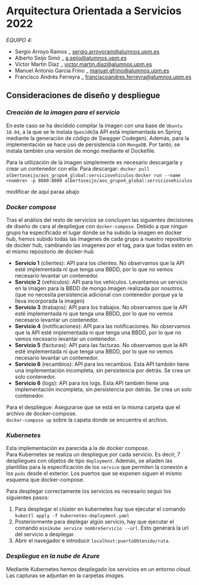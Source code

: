 
# Arquitectura Orientada a Servicios 2022
_EQUIPO 4:_
- Sergio Arroyo Ramos _ sergio.arroyoram@alumnos.upm.es
- Alberto Seijo Simó _ a.seijo@alumnos.upm.es
- Víctor Martín Díaz _ victor.martin.diaz@alumnos.upm.es
- Manuel Antonio García Frino _ manuel.gfrino@alumnos.upm.es
- Francisco Andrés Ferreyra _ franciscoandres.ferreyra@alumnos.upm.es
## Consideraciones de diseño y despliegue

### **_Creación de la imagen para el servicio_**
En este caso se ha decidido compilar la imagen con una base de `Ubuntu 18.04`, a la que se le instala `OpenJdK`(la API está implementada en Spring mediante la generación de código de Swagger Codegen). Además, para la implementación se hace uso de persistencia con `MongoDB`. Por tanto, se instala también una versión de mongo mediante el Dockefile.



Para la utilización de la imagen simplemente es necesario descargarla y crear un contenedor con ella:
Para descargar: `docker pull albertoseijo/aos_grupo4_global:serviciovehiculos`
`docker run --name <nombre> -p 8080:8080 albertoseijo/aos_grupo4_global:serviciovehiculos`  



modificar de aqui paraa abajo
### **_Docker compose_**
Tras el análisis del resto de servicios se concluyen las siguientes decisiones de diseño de cara al despliegue con `docker-compose`. Debido a que ningun grupo ha especificado el lugar donde se ha subido la imagen en docker hub, hemos subido todas las imagenes de cada grupo a nuestro repositorio de docker hub, cambiando las imagenes por el tag, para que todas estén en el mismo repositorio de docker-hub 

- **Servicio 1** (clientes): API para los clientes. No observamos que la API esté implementada ni que tenga una BBDD, por lo que no vemos necesario levantar un contenedor. 
- **Servicio 2** (vehículos): API para los vehiculos. Levantamos un servicio en la imagen para la BBDD de mongo.Imagen realizada por nosotros.(que no necesita persistencia adicional con contenedor porque ya la lleva incorporada la imagen) 
- **Servicio 3** (trabajos): API para los trabajos. No observamos que la API esté implementada ni que tenga una BBDD, por lo que no vemos necesario levantar un contenedor. 
- **Servicio 4** (notificaciones): API para las notificaciones. No observamos que la API esté implementada ni que tenga una BBDD, por lo que no vemos necesario levantar un contenedor.
- **Servicio 5** (facturas): API para las facturas.  No observamos que la API esté implementada ni que tenga una BBDD, por lo que no vemos necesario levantar un contenedor. 
- **Servicio 6** (recambios): API para los recambios. Esta API también tiene una implementación incompleta, sin persistencia por detrás. Se crea un solo contenedor.
- **Servicio 6** (logs): API para los logs. Esta API también tiene una implementación incompleta, sin persistencia por detrás. Se crea un solo contenedor.

Para el despliegue:
Asegurarse que se está en la misma carpeta que el archivo de docker-compose.  
`docker-compose up` sobre la capeta donde se encuentra el archivo.

### **_Kubernetes_**

Esta implementación es parecida a la de docker compose.  
Para Kubernetes se realiza un despliegue por cada servicio. Es decir, 7 despliegues con objetos de tipo `deployment`. Además, se añaden las plantillas para la especificación de los `service` que permiten la conexión a los `pods` desde el exterior. Los puertos que se exponen siguen el mismo esquema que docker-compose.

Para desplegar correctamente los servicios es necesario seguir los siguientes pasos:
1. Para desplegar el clúster en kubernetes hay que ejecutar el comando  `kubectl apply -f kubernetes-deployment.yaml` 
2. Posteriormente para deplegar algún servicio, hay que ejecutar el comando `minikube service nombreServicio --url`. Esto generará la url del servicio a desplegar.
3. Abrir el navegador e introducir `localhost:puertoObtenido/ruta`.
  
### **_Despliegue en la nube de Azure_** 

Mediante Kubernetes hemos desplegado los servicios en un entorno _cloud_. Las capturas se adjuntan en la carpetas _images_.